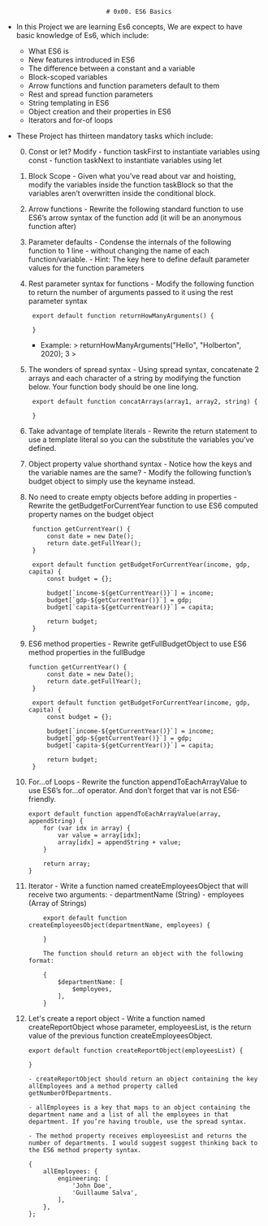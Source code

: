                                 # 0x00. ES6 Basics

- In this Project we are learning Es6 concepts, We are expect to have basic knowledge of Es6, which include:

    - What ES6 is
    - New features introduced in ES6
    - The difference between a constant and a variable
    - Block-scoped variables
    - Arrow functions and function parameters default to them
    - Rest and spread function parameters
    - String templating in ES6
    - Object creation and their properties in ES6
    - Iterators and for-of loops

- These Project has thirteen mandatory tasks which include:

    0. Const or let?
        Modify
            - function taskFirst to instantiate variables using const
            - function taskNext to instantiate variables using let

    1. Block Scope
            - Given what you’ve read about var and hoisting, modify the variables inside the function taskBlock so that the variables aren’t overwritten inside the conditional block.

    2. Arrow functions
            - Rewrite the following standard function to use ES6’s arrow syntax of the function add (it will be an anonymous function after)

    3. Parameter defaults
            - Condense the internals of the following function to 1 line - without changing the name of each function/variable.
            - Hint: The key here to define default parameter values for the function parameters

    4. Rest parameter syntax for functions
            - Modify the following function to return the number of arguments passed to it using the rest parameter syntax

            export default function returnHowManyArguments() {

            }

        - Example:
                > returnHowManyArguments("Hello", "Holberton", 2020);
                3
                >

    5. The wonders of spread syntax
            - Using spread syntax, concatenate 2 arrays and each character of a string by modifying the function below. Your function body should be one line long.

            export default function concatArrays(array1, array2, string) {

            }

    6. Take advantage of template literals
            - Rewrite the return statement to use a template literal so you can the substitute the variables you’ve defined.

    7. Object property value shorthand syntax
            - Notice how the keys and the variable names are the same?
            - Modify the following function’s budget object to simply use the keyname instead.

    8. No need to create empty objects before adding in properties
            - Rewrite the getBudgetForCurrentYear function to use ES6 computed property names on the budget object

            function getCurrentYear() {
                const date = new Date();
                return date.getFullYear();
            }

            export default function getBudgetForCurrentYear(income, gdp, capita) {
                const budget = {};

                budget[`income-${getCurrentYear()}`] = income;
                budget[`gdp-${getCurrentYear()}`] = gdp;
                budget[`capita-${getCurrentYear()}`] = capita;

                return budget;
            }

    9. ES6 method properties
            - Rewrite getFullBudgetObject to use ES6 method properties in the fullBudge

           function getCurrentYear() {
  				const date = new Date();
  				return date.getFullYear();
			}

			export default function getBudgetForCurrentYear(income, gdp, capita) {
  				const budget = {};

 	 			budget[`income-${getCurrentYear()}`] = income;
  				budget[`gdp-${getCurrentYear()}`] = gdp;
  				budget[`capita-${getCurrentYear()}`] = capita;

  				return budget;
			}

	10. For...of Loops
			- Rewrite the function appendToEachArrayValue to use ES6’s for...of operator. And don’t forget that var is not ES6-friendly.

			export default function appendToEachArrayValue(array, appendString) {
  				for (var idx in array) {
    				var value = array[idx];
    				array[idx] = appendString + value;
 				}

  				return array;
			}

	11. Iterator
			- Write a function named createEmployeesObject that will receive two arguments:
				- departmentName (String)
				- employees (Array of Strings)

				export default function createEmployeesObject(departmentName, employees) {

				}

				The function should return an object with the following format:

				{
     				$departmentName: [
          				$employees,
     				],
				}

	12. Let's create a report object
			- Write a function named createReportObject whose parameter, employeesList, is the return value of the previous function createEmployeesObject.

			export default function createReportObject(employeesList) {

			}

			- createReportObject should return an object containing the key allEmployees and a method property called getNumberOfDepartments.

			- allEmployees is a key that maps to an object containing the department name and a list of all the employees in that department. If you’re having trouble, use the spread syntax.

			- The method property receives employeesList and returns the number of departments. I would suggest suggest thinking back to the ES6 method property syntax.

			{
  				allEmployees: {
     				engineering: [
          				'John Doe',
          				'Guillaume Salva',
     				],
  				},
			};
